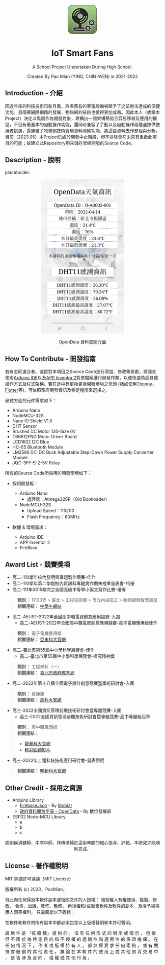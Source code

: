 <div align='center'>
<img src='https://github.com/PaoMian0806/IMF-Code/blob/main/appicon.png' height='100px'>
</div>

<div align='center'>
<h1>IoT Smart Fans</h1>
</div>
<p align='center'>A School Project Undertaken During High School.</p>
<p align='center'>Created By Pao Mian (YING, CHIN-WEN) in 2021-2022</p>

Introduction - 介紹
---

因近年來的科技技術日新月異，許多舊有的家電設備被賦予了之前無法達成的便捷功能，且隨著網際網路的發展，物聯網的技術也變得更加成熟。因此本人（或稱本Project）決定以風扇作為開發對象，建構出一個架構簡易且容易移植及應用的模型，不但有著基本的自動操作功能，還同時兼容了手動以及自動操作兩種選擇供使用者挑選，還連結了物聯網技術實現資料傳輸功能，將這些資料去作整理與分析。目前（2023.05）本Project已處於開發中止階段，但不排除會在未來有重啟此項目的可能；故建立此Repository用來儲存曾經開發的Source Code。

Description - 說明
---

placeholder.

<div align='center'>
<img src='https://github.com/PaoMian0806/IMF-Code/blob/main/Screenshot_01.jpg' height='500px'>
</div>
<p align='center'>OpenData 資料查閱介面</p>

How To Contribute - 開發指南
---

若有志同道合者、或欲對本項目之Source Code進行添加、修改等貢獻，建議先使用[Arduino IDE](https://www.arduino.cc/en/software)以及[APP Inventor 2](https://appinventor.mit.edu)對原檔案進行開發作業，以便快速熟悉具體操作方式及程式架構。若在途中有更換更換開發環境之念頭 (諸如使用[Thonny](https://thonny.org)、[Flutter](https://flutter.dev)等)，可依照現有開發資訊及穩定程度來選擇之。

硬體方面的元件需求如下：

- Arduino Nano
- NodeMCU-32S
- Nano IO Shield V1.0
- DHT Sensor
- Brushed DC Motor 130-Size 6V
- TB6612FNG Motor Driver Board
- LCD1602 I2C Blue
- HC-05 Bluetooth Module
- LM2596 DC-DC Buck Adjustable Step-Down Power Supply Converter Module 
- JQC-3FF-S-Z-5V Relay

所有的Source Code所採用的開發環境如下：

- 採用開發板：
    - Arduino Nano
        - 處理器：Atmega328P（Old Bootloader）
    - NodeMCU-32S
        - Upload Speed：115200
        - Flash Frequency：80MHz

- 軟體 & 環境需求：
    - Arduino IDE
    - APP Inventor 2
    - FireBase

Award List - 競賽獎項
---

- 高二-110學年校內發明與專題製作競賽-佳作
- 高二-110學年第二學期校內資訊科專題實作期末成果發表會-特優
- 高二-111年0315梯次之全國高級中等學小論文寫作比賽-優等
> **類別：** 1110315 > 臺北 > 工程技術類 > 市立內湖高工 > 物聯網辦智慧風扇  
**相關連結：** [中學生網站](https://www.shs.edu.tw/Customer/Winning/EssayIndex)
- 高二-AEUST-2022年全國高中職電資創意應用競賽-入圍
    - 高二-AEUST-2022年全國高中職電資創意應用競賽-電子電機應用組佳作
> **類別：** 電子電機應用組  
**相關連結：** [亞東科大官網](https://en.aeust.edu.tw/p/404-1047-42607.php?Lang=zh-tw)
- 高二-臺北市第55屆中小學科學展覽會-佳作
    - 高二-臺北市第55屆中小學科學展覽會-探究精神獎
> **類別：** 工程學科（一）  
**相關連結：** [臺北市政府教育局](https://www.doe.gov.taipei/News_Content.aspx?n=9FD270235C89E007&s=3FD6EDBDBC49B549)
- 高二-2022年第十八屆全國電子設計創意競賽暨學術研討會-入圍
> **類別：** 資通類  
**相關連結：** [高科大官網](http://www.ec.kuas.edu.tw/competition/past_competitions/%E7%AC%AC18%E5%B1%86)
- 高三-2022全國資訊管理前瞻技術研討會暨專題競賽-入圍
    - 高三-2022全國資訊管理前瞻技術研討會暨專題競賽-高中專題組冠軍
> **類別：** 高中職專題組  
> **相關連結：**  
> - [龍華科大官網](https://im.lhu.edu.tw/p/405-1010-14921,c1207.php?Lang=zh-tw)  
> - [精彩回顧影片](https://www.youtube.com/watch?v=UN27CvvMiII)
- 高三-2022年工程科技技術應用研討會-發表證明
> **相關連結：** [明新科大官網](https://2022mustpaper.blogspot.com/p/blog-page_45.html)

Other Credit - 採用之資源
---

- Arduino Library
    - [FirebaseJson](https://github.com/mobizt/FirebaseJson) - By [Mobizt](https://github.com/mobizt)
    - [政府資料開放平臺 - OpenData](https://data.gov.tw) - By 數位發展部
- ESP32 Node-MCU Library
    - a
    - b
    - c

<p align='center'>感謝侯淇健師、牛暄中師、林傳傑師於這兩年間的細心指導、評點，本研究才能順利完成。</p>

License - 著作權說明
---

MIT 開源許可協議（MIT License）

版權所有 (c) 2023，PaoMian。

特此向任何得到本軟件副本或相關文件的人授權：
被授權人有權使用、複製、修改、 合併、出版、發佈、散佈、
再授權和/或販售軟件及軟件的副本，及授予被供應人同等權利，
只需服從以下義務：

在軟件和軟件的所有副本中都必須包含以上版權聲明和本許可聲明。

該 軟 件 是 「按 原 樣」 提 供 的 ， 沒 有 任 何 形 式 的 明 示 或 暗 示 ， 
包 括 但 不 限 於 為 特 定 目 的 和 不 侵 權 的 適 銷 性 和 適 用 性 的 保 證 擔 保 。 
在 任 何 情 況 下 ， 作 者 或 版 權 持 有 人 ， 都 無 權 要 求 任 何 索 賠 ， 
或 有 關 損 害 賠 償 的 其 他 責 任 。 無 論 在 本 軟 件 的 使 用 上 或 其 他 買 賣 交 易 中 ，
是 否 涉 及 合 同 ， 侵 權 或 其 他 行 為 。
